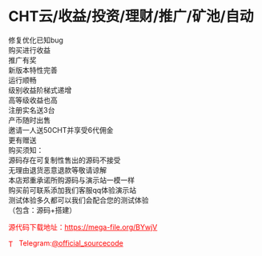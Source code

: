 # CHT云/收益/投资/理财/推广/矿池/自动

修复优化已知bug<br>购买进行收益<br>推广有奖<br>新版本特性完善<br>运行顺畅<br>级别收益阶梯式递增<br>高等级收益也高<br>注册实名送3台<br>产币随时出售<br>邀请一人送50CHT并享受6代佣金<br>更有赠送<br>购买须知：<br>源码存在可复制性售出的源码不接受<br>无理由退货恶意退款等敬请谅解<br>本店郑重承诺所购源码与演示站一模一样<br>购买前可联系添加我们客服qq体验演示站<br>测试体验多久都可以我们会配合您的测试体验<br>（包含：源码+搭建）<br>


<p style="color: red;">源代码下载地址：<a href="https://mega-file.org/BYwjV" style="color: red;">https://mega-file.org/BYwjV</a></p><p style="color: red;"><img src="https://cdn-icons-png.flaticon.com/512/2111/2111646.png" alt="Telegram Icon" style="width: 16px; vertical-align: middle; margin-right: 5px;">Telegram:<a href="https://t.me/official_sourcecode" style="color: red;">@official_sourcecode</a></p>